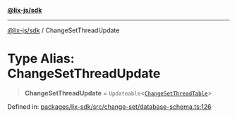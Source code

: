 [**@lix-js/sdk**](../README.md)

***

[@lix-js/sdk](../README.md) / ChangeSetThreadUpdate

# Type Alias: ChangeSetThreadUpdate

> **ChangeSetThreadUpdate** = `Updateable`\<[`ChangeSetThreadTable`](ChangeSetThreadTable.md)\>

Defined in: [packages/lix-sdk/src/change-set/database-schema.ts:126](https://github.com/opral/monorepo/blob/bc82d6c7272aa8ad8661dcf0fee644d9229ef5eb/packages/lix-sdk/src/change-set/database-schema.ts#L126)
